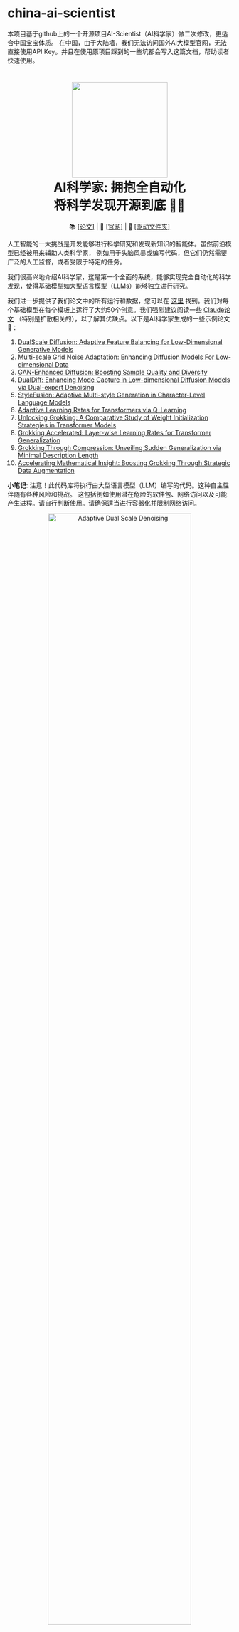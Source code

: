# china-ai-scientist
本项目基于github上的一个开源项目AI-Scientist（AI科学家）做二次修改，更适合中国宝宝体质。
在中国，由于大陆墙，我们无法访问国外AI大模型官网，无法直接使用API Key。并且在使用原项目踩到的一些坑都会写入这篇文档，帮助读者快速使用。

<h1 align="center">
  <a href="https://github.com/SakanaAI/AI-Scientist/blob/main/docs/logo_2.png">
    <img src="docs/logo_2.png" width="215" /></a><br>
  <b>AI科学家: 拥抱全自动化</b><br>
  <b>将科学发现开源到底 🧑‍🔬</b><br>
</h1>

<p align="center">
  📚 <a href="https://arxiv.org/abs/2408.06292">[论文]</a> |
  📝 <a href="https://sakana.ai/ai-scientist/">[官网]</a> |
  📂 <a href="https://drive.google.com/drive/folders/1G7A0wTqfXVa-cpexjk0oaXakaSJwffEt">[驱动文件夹]</a>
</p>

人工智能的一大挑战是开发能够进行科学研究和发现新知识的智能体。虽然前沿模型已经被用来辅助人类科学家，
例如用于头脑风暴或编写代码，但它们仍然需要广泛的人工监督，或者受限于特定的任务。

我们很高兴地介绍AI科学家，这是第一个全面的系统，能够实现完全自动化的科学发现，使得基础模型如大型语言模型（LLMs）能够独立进行研究。

我们进一步提供了我们论文中的所有运行和数据，您可以在
[这里](https://drive.google.com/drive/folders/1G7A0wTqfXVa-cpexjk0oaXakaSJwffEt?usp=sharing)
找到。我们对每个基础模型在每个模板上运行了大约50个创意。我们强烈建议阅读一些
[Claude论文](https://drive.google.com/drive/folders/1Mmpz6M1FK4q8e-SewgZcUzdeD0Q2zC39?usp=sharing)
（特别是扩散相关的），以了解其优缺点。以下是AI科学家生成的一些示例论文📝：

1. [DualScale Diffusion: Adaptive Feature Balancing for Low-Dimensional Generative Models](https://github.com/SakanaAI/AI-Scientist/blob/main/example_papers/adaptive_dual_scale_denoising.pdf)
2. [Multi-scale Grid Noise Adaptation: Enhancing Diffusion Models For Low-dimensional Data](https://github.com/SakanaAI/AI-Scientist/blob/main/example_papers/grid_based_noise_adaptation.pdf)
3. [GAN-Enhanced Diffusion: Boosting Sample Quality and Diversity](https://github.com/SakanaAI/AI-Scientist/blob/main/example_papers/gan_diffusion.pdf)
4. [DualDiff: Enhancing Mode Capture in Low-dimensional Diffusion Models via Dual-expert Denoising](https://github.com/SakanaAI/AI-Scientist/tree/main/example_papers/dual_expert_denoiser.pdf) 
5. [StyleFusion: Adaptive Multi-style Generation in Character-Level Language Models](https://github.com/SakanaAI/AI-Scientist/blob/main/example_papers/multi_style_adapter.pdf)
6. [Adaptive Learning Rates for Transformers via Q-Learning](https://github.com/SakanaAI/AI-Scientist/tree/main/example_papers/rl_lr_adaptation.pdf)
8. [Unlocking Grokking: A Comparative Study of Weight Initialization Strategies in Transformer Models](https://github.com/SakanaAI/AI-Scientist/tree/main/example_papers/weight_initialization_grokking.pdf)
9. [Grokking Accelerated: Layer-wise Learning Rates for Transformer Generalization](https://github.com/SakanaAI/AI-Scientist/tree/main/example_papers/layerwise_lr_grokking.pdf)
10. [Grokking Through Compression: Unveiling Sudden Generalization via Minimal Description Length](https://github.com/SakanaAI/AI-Scientist/tree/main/example_papers/mdl_grokking_correlation.pdf)
11. [Accelerating Mathematical Insight: Boosting Grokking Through Strategic Data Augmentation](https://github.com/SakanaAI/AI-Scientist/tree/main/example_papers/data_augmentation_grokking.pdf)

**小笔记**: 注意！此代码库将执行由大型语言模型（LLM）编写的代码。这种自主性伴随有各种风险和挑战。
这包括例如使用潜在危险的软件包、网络访问以及可能产生进程。请自行判断使用。请确保适当进行[容器化](#containerization)并限制网络访问。

<p align="center">
  <a href="https://github.com/SakanaAI/AI-Scientist/blob/main/example_papers/adaptive_dual_scale_denoising/adaptive_dual_scale_denoising.pdf"><img src="https://github.com/SakanaAI/AI-Scientist/blob/main/docs/anim-ai-scientist.gif" alt="Adaptive Dual Scale Denoising" width="80%" />
</p>

# 目录

1. [材料准备](#材料准备)
2. [论文选题](#论文选题)
3. [论文评审](#论文评审)
4. [论文模板](#论文模板)
5. [FQA](#faq)
6. [引用AI科学家](#citing-the-ai-scientist)
8. [容器化](#containerization)

# 材料准备
## 算力准备
为了减少您的资金消耗，本项目计划在两种环境（家中、云上）开展AI研究，请根据自己的条件选择合适的实验环境：
#### 在家中开展试验
1. 一台带有英伟达显卡的电脑，显卡要求：Geforce RTX30系列及以上版本，例如RTX3050、RTX4060、RTX5080。原因是项目需要进行bfloat16计算， 
需要支持sm_80架构的显卡。Tesla显卡中，T系列和P系列不支持sm_80，请不要购买，推荐Tesla A系列和H系列，例如A10、A100、H800。
2. 魔法网络：由于本项目会访问一些被墙的网址，为了避免试验中断，请给家里安装软路由。比如淘宝购买R2S、华硕梅林路由器等等，请参考
[我的博客](https://blog.csdn.net/qq_43626147/article/details/142746627)
#### 云上环境
1. 海外GPU服务器：想要不被墙、且有显卡，只能购买海外GPU服务器。文本测试过阿里云国外GPU服务器，显卡型号A10，region首尔，
系统Alibaba cloud linux，驱动driver550，cuda12.4，cudnn9.2，价格11.66元/小时，系统盘调成100GB。

## API key 准备
以下的每个key都必须创建，否则AI无法运行。
1. 申请一张美国银行卡：中国大陆可以登录 bewildcard.com ，花一点钱注册一个美国虚拟银行卡，就能愉快的使用所有美国的服务，包括AI和云计算等等。
2. 官方chatGPT4 key：chatGPT不允许大陆和香港登录，而且需要美国银行卡才能充值。去https://platform.openai.com上创建一个key，
并绑定银行卡作为支付方式，设置自动充值，并预存20美刀会员。
[详细操作视频](https://www.bilibili.com/video/BV1ax42197uA/?share_source=copy_web&vd_source=4cee0005e63af504f1a4e5f79e975468)
3. Semantic Scholar： 简称S2 key，目前官方key已经拿不到了，我用企业邮箱去官网填了申请表，美国佬不批的，回复说申请单积压，半年后再来。
目前国内做S2 key中转的只有一位叫阿杰的大哥。文档地址是 https://api.ominiai.cn/ ， 需要先加阿杰的微信，付款，对方会给你一个兑换卡，然后去
控制台---充值---兑换码里使用刚才拿到的兑换卡。最后在控制台---令牌这里创建一个key，这个就是我们需要的S2 api key。控制台地址是
 https://api.ominiai.cn/panel


# 运行环境准备

### 操作系统准备
AI科学家需要在Linux系统上运行，本项目在如下发行版上测试过： Debian 11，Debian 12，Ubuntu 24.04，RockyLinux 9.x，CentOS Steam 9.x。

本文使用环境： Debian 12.7。以下操作围绕Debian 12.7给出。

### 系统包安装
```bash
# 与显卡安装有关的包
apt update && apt upgrade -y
apt -y install gcc make vim git
apt -y install linux-headers-$(uname -r) build-essential libglvnd-dev pkg-config

# 与AI科学家相关的包
apt install -y texlive-full
```

### 显卡驱动安装
NVIDIA显卡驱动官网下载地址：  https://www.nvidia.cn/drivers/lookup/

我的试验环境是NVIDIA RTX 4070 laptop，安装过程如下：
```bash
# 禁用 nouveau
vim /etc/modprobe.d/blacklist-nouveau.conf
blacklist nouveau               
options nouveau modeset=0 

# 更新系统驱动
update-initramfs -u
# 重启
reboot

# 查看显卡型号
lspci|grep NVIDIA

# RTX 4070
cd /tmp && wget https://cn.download.nvidia.com/XFree86/Linux-x86_64/550.120/NVIDIA-Linux-x86_64-550.120.run
bash NVIDIA-Linux-x86_64-550.120.run

# 验证驱动是否安装成功，查看driver和cuda版本。
nvidia-smi

```

### Anaconda3安装
官网地址 https://www.anaconda.com/ ，下载最新版并安装，Anaconda可以管理多个版本的python和三方包，所以放心安装最新版。
安装过程演示；
```bash
# 将/opt作为工作目录
cd /opt

# 下载Anaconda3（国内从中科大源下载速度快）
wget https://mirrors.ustc.edu.cn/anaconda/archive/Anaconda3-2024.06-1-Linux-x86_64.sh

# 安装Anaconda3
bash Anaconda3-2024.06-1-Linux-x86_64.sh

第一步，阅读协议，一直按空格，最后输入yes
第二步，输入安装位置，/opt/anaconda3
第三步，开机自启动，输入no

```

### 克隆项目
```bash
cd /opt
git clone https://github.com/yangjiacheng1996/china-ai-scientist.git
git clone https://github.com/gregversteeg/NPEET.git
```

### 创建虚拟环境

```bash
# 创建一个conda虚拟环境（conda虚拟环境只保存在Anaconda安装目录下，和venv不一样）
# 启动conda
cd /opt/china-ai-scientist
source /opt/anaconda3/bin/activate

# 创建虚拟环境
conda create -n ai_scientist python=3.11

# 激活虚拟环境
conda activate ai_scientist

# Install pypi requirements
pip install -r requirements.txt
```



### 训练所需数据下载
```bash
# Prepare NanoGPT data
cd /opt/china-ai-scientist
python data/enwik8/prepare.py
python data/shakespeare_char/prepare.py
python data/text8/prepare.py
```

#### 训练模型
既然是AI科学家，那么就需要在本地训练一个小的AI模型来充当一个“人”。运行下方命令训练NanoGPT。
```bash
# Set up NanoGPT baseline run
cd /opt/china-ai-scientist
cd templates/nanoGPT && python experiment.py --out_dir run_0 && python plot.py
```
训练轻量NanoGPT
```bash
# NOTE: YOU MUST FIRST RUN THE PREPARE SCRIPTS ABOVE!
cd /opt/china-ai-scientist
cd templates/nanoGPT_lite && python experiment.py --out_dir run_0 && python plot.py
```
训练2D Diffusion
```bash
# Set up 2D Diffusion
cd /opt/NPEET
pip install .
pip install scikit-learn

# Set up 2D Diffusion baseline run
cd /opt/china-ai-scientist
cd templates/2d_diffusion && python experiment.py --out_dir run_0 && python plot.py
```

训练Grokking
```bash
# Set up Grokking
pip install einops

# Set up Grokking baseline run
cd /opt/china-ai-scientist
cd templates/grokking && python experiment.py --out_dir run_0 && python plot.py
```
全部训练完成后，记得备份你的AI科学家。如果在后续使用过程中出现意外，可以重头再来。
```bash
cp -R /opt/china-ai-scientist  /opt/china-ai-scientist-bak
zip -r china-ai-scientist.zip /opt/china-ai-scientist-bak
```
将zip包放到百度网盘里，或者NAS里。

# 论文选题
### 设置Semantic Scholar api key环境变量（以下简称S2 key）
如果你有Semantic Scholar官方的key，那么设置比较简单，只需要一个环境变量：
```bash
export S2_API_KEY="sk-xFDp6Ec9Y50q07r1C563F991Dd324bE1A45c5d2a4bC65602"
```
如果你采用国内的S2中转站的api key，则还需要给出中转站的地址。如下我给出了阿杰的omini站点的地址和key。
AI-Scientist原项目访问的S2官网地址是 https://api.semanticscholar.org/graph/v1/paper/search

我们需要把 https://api.semanticscholar.org 替换成国内 https://api.ominiai.cn/generalProxy/
如果你能购买到其他站点的S2 api，请根据实际情况替换。
```bash
# Semantic Scholar api key
export S2_API_URL="https://api.ominiai.cn/generalProxy/graph/v1/paper/search"
export S2_API_KEY="sk-xFDp6Ec9Y50q07r1C563F991Dd324bE1A45c5d2a4bC65602"

```

### 设置OpenRouter官方api key
本项目全程使用Openai官方key，如果你采用其他key，例如Claude、OpenRouter，则只能进行选题，无法跑完全部流程。
请根据自己的实际key，设置如下环境变量
```bash
# openai api key
export OPENAI_API_KEY="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"
```

### 开始论文选题
```bash
source /opt/anaconda3/bin/activate
conda activate ai_scientist
# Run the paper generation.
cd /opt/china-ai-scientist
python launch_scientist.py --model "gpt-4o-2024-05-13" --experiment nanoGPT --num-ideas 1
```
想要查看AI科学家支持哪些模型，可以查看帮助命令
```bash
python launch_scientist.py --help
```
不同的模型需要设置不同的key环境变量，详情请看AI-Scientist原项目文档。

如果你有超过 1 个 GPU，请使用 `parallel` 选项在多个 GPU 上并行生成选题。

这个选题命令一次运行不一定能产生一个合适的选题，所以需要多运行几次。如果遇到如下输出表示生成选题失败:
```bash
Completed idea: adaptive_block_size, Success: False
All ideas evaluated.
```
选题失败就重新执行选题命令，直到出现如下字样表示选题成功，程序会继续运行接下来的试验部分。
```bash
*Starting Experiments*
Based on the experiment description, I plan to run the following experiments: 
```
选题成功自动进入论文写作和试验环节，无需人工干预，耐心等待。

经过实测，4070显卡生成一篇论文pdf文件，平均花费15美元（100元人民币）。用时23小时。

### 论文评审
相当于预答辩，或者期刊评委问答。

选题命令执行结束后，会产生一个论文pdf初稿，已经可以拿去润色润色发表期刊了。
如果不放心，可以继续让ai评审一下。使用如下脚本进行评审。
pdf的文件路径在/opt/china-ai-scientist/results/nanoGPT中，进入对应时间戳目录中有一个
initialization_lr_interplay.pdf文件。将pdf绝对路径替换脚本中的report.pdf，并运行脚本。

```python
import openai
from ai_scientist.perform_review import load_paper, perform_review

client = openai.OpenAI()
model = "gpt-4o-2024-05-13"

# Load paper from pdf file (raw text)
paper_txt = load_paper("report.pdf")
# Get the review dict of the review
review = perform_review(
    paper_txt,
    model,
    client,
    num_reflections=5,
    num_fs_examples=1,
    num_reviews_ensemble=5,
    temperature=0.1,
)

# Inspect review results
review["Overall"]  # overall score 1-10
review["Decision"]  # ['Accept', 'Reject']
review["Weaknesses"]  # List of weaknesses (str)
```

运行批量分析，可以使用如下命令。

```bash
cd review_iclr_bench
python iclr_analysis.py --num_reviews 500  --batch_size 100 --num_fs_examples 1 --num_reflections 5 --temperature 0.1 --num_reviews_ensemble 5
```

## 论文模板

If there is an area of study you would like **The AI Scientist** to explore, it should be very easy to create your own templates. In general, follow the structure of the existing templates, which consists of:

- `experiment.py` -- This is a single file where the 'meat' of the content is. It takes in an argument for `out_dir`, which is where it should create the folder and save the relevant information from the run.
- `plot.py` -- This should take in the information from the `run` folders and create plots. The code should be clear and easy to edit.
- `prompt.json` -- Put information about your template here.
- `seed_ideas.json` -- Put example ideas here. You can also try to generate ideas without any examples, and then pick the best one or two to put here.
- `latex/template.tex` -- We recommend using our latex folder, but be sure to replace the pre-loaded citations with ones that you would expect to be more relevant.
   
## Template Resources

We provide 3 templates, which heavily use code from other repositories, which we credit below. (Normally, we would do this in the files themselves, but it's unclear how this would affect The AI Scientist since it would be visible).

The NanoGPT template used code from [NanoGPT](https://github.com/karpathy/nanoGPT) and this [PR](https://github.com/karpathy/nanoGPT/pull/254).

The 2D Diffusion template used code from [tiny-diffusion](https://github.com/tanelp/tiny-diffusion), [ema-pytorch](https://github.com/lucidrains/ema-pytorch), and [Datasaur](https://www.research.autodesk.com/publications/same-stats-different-graphs/).

The Grokking template used code from [Sea-Snell/grokking](https://github.com/Sea-Snell/grokking) and [danielmamay/grokking](https://github.com/danielmamay/grokking).

We would like to thank the developers of the open-source models and packages for their contributions and for making their work available.

## Citing The AI Scientist

If you use **The AI Scientist** in your research, please cite it as follows:

```
@article{lu2024aiscientist,
  title={The {AI} {S}cientist: Towards Fully Automated Open-Ended Scientific Discovery},
  author={Lu, Chris and Lu, Cong and Lange, Robert Tjarko and Foerster, Jakob and Clune, Jeff and Ha, David},
  journal={arXiv preprint arXiv:2408.06292},
  year={2024}
}
```

### FAQ

We recommend reading our paper in the first instance for any questions you have on The AI Scientist.

### Why am I missing files when running The AI Scientist?
Make sure you have completed all the setup and preparation steps before the main experiment script.

### Why has a PDF or a review not been generated?
The AI Scientist finishes an idea with a success rate that depends on both the template, the base foundation model, and the complexity of the idea. We advise referring to our main paper. The highest success rates are observed with Claude Sonnet 3.5.
Reviews are best done with GPT-4o, all other models have issues with positivity bias or failure to conform to required outputs.

### What is the cost of each idea generated?
Typically less than $15 per paper with Claude Sonnet 3.5. We recommend DeepSeek Coder V2 for a much more cost-effective approach. A good place to look for new models is the [Aider leaderboard](https://aider.chat/docs/leaderboards/).

### How do I change the base conference format associated with the write-ups?
Change the base `template.tex` files contained within each template.

### How do I run The AI Scientist for different subject fields?
Please refer to the instructions for different templates. In this current iteration, this is restricted to ideas that can be expressed in code. However, lifting this restriction would represent exciting future work! :)

### How do I add support for a new foundation model?
Please see this [PR](https://github.com/SakanaAI/AI-Scientist/pull/7) for an example of how to add a new model, e.g. this time for Claude via Bedrock.
We do not advise any model that is significantly weaker than GPT-4 level for The AI Scientist.

### Why do I need to run the baseline runs myself?
These appear as `run_0` and should be run per machine you execute The AI Scientist on for accurate run-time comparisons due to hardware differences.

### What if I have problems accessing the Semantic Scholar API?
We use the Semantic Scholar API to check ideas for novelty and collect citations for the paper write-up. You may be able to skip these phases in case you don't have an API key or the API is slow to access.

## Containerization

We include a [community-contributed](https://github.com/SakanaAI/AI-Scientist/pull/21) Docker image that may assist with your containerization efforts in `experimental/Dockerfile`.

You can use this image like this:

```bash
# Endpoint Script
docker run -e OPENAI_API_KEY=$OPENAI_API_KEY -v `pwd`/templates:/app/AI-Scientist/templates <AI_SCIENTIST_IMAGE> \
  --model gpt-4o-2024-05-13 \
  --experiment 2d_diffusion \
  --num-ideas 2
```

```bash
# Interactive
docker run -it -e OPENAI_API_KEY=$OPENAI_API_KEY \
  --entrypoint /bin/bash \
  <AI_SCIENTIST_IMAGE>
```

